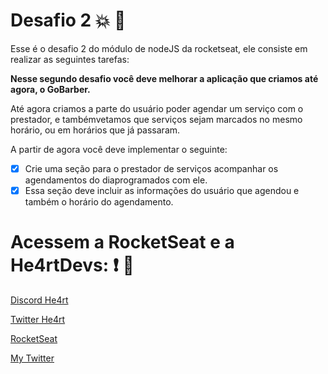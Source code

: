 # Desafio 2 :boom: :rocket:

Esse é o desafio 2 do módulo de nodeJS da rocketseat, ele consiste em realizar as seguintes tarefas:

**Nesse segundo desafio você deve melhorar a aplicação que criamos até agora, o GoBarber.**

Até agora criamos a parte do usuário poder agendar um serviço com o prestador, e tambémvetamos que serviços sejam marcados no mesmo horário, ou em horários que já passaram.

A partir de agora você deve implementar o seguinte:

- [x] Crie uma seção para o prestador de serviços acompanhar os agendamentos do diaprogramados com ele.
- [x] Essa seção deve incluir as informações do usuário que agendou e também o horário do agendamento.

# Acessem a RocketSeat e a He4rtDevs: :exclamation: :purple_heart:

[Discord He4rt](discord.io/He4rt)

[Twitter He4rt](https://twitter.com/He4rtDevs)

[RocketSeat](https://rocketseat.com.br/)

[My Twitter](https://twitter.com/m7Aei_He4rt)
